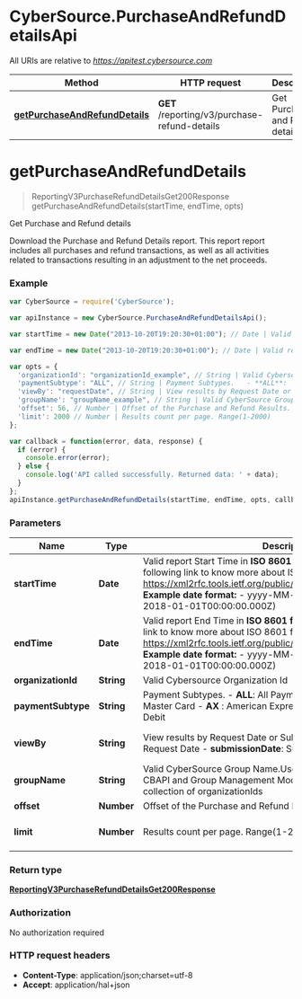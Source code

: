 # CyberSource.PurchaseAndRefundDetailsApi

All URIs are relative to *https://apitest.cybersource.com*

Method | HTTP request | Description
------------- | ------------- | -------------
[**getPurchaseAndRefundDetails**](PurchaseAndRefundDetailsApi.md#getPurchaseAndRefundDetails) | **GET** /reporting/v3/purchase-refund-details | Get Purchase and Refund details


<a name="getPurchaseAndRefundDetails"></a>
# **getPurchaseAndRefundDetails**
> ReportingV3PurchaseRefundDetailsGet200Response getPurchaseAndRefundDetails(startTime, endTime, opts)

Get Purchase and Refund details

Download the Purchase and Refund Details report. This report report includes all purchases and refund transactions, as well as all activities related to transactions resulting in an adjustment to the net proceeds. 

### Example
```javascript
var CyberSource = require('CyberSource');

var apiInstance = new CyberSource.PurchaseAndRefundDetailsApi();

var startTime = new Date("2013-10-20T19:20:30+01:00"); // Date | Valid report Start Time in **ISO 8601 format** Please refer the following link to know more about ISO 8601 format. - https://xml2rfc.tools.ietf.org/public/rfc/html/rfc3339.html#anchor14   **Example date format:**   - yyyy-MM-dd'T'HH:mm:ss.SSSZ (e.g. 2018-01-01T00:00:00.000Z) 

var endTime = new Date("2013-10-20T19:20:30+01:00"); // Date | Valid report End Time in **ISO 8601 format** Please refer the following link to know more about ISO 8601 format. - https://xml2rfc.tools.ietf.org/public/rfc/html/rfc3339.html#anchor14   **Example date format:**   - yyyy-MM-dd'T'HH:mm:ss.SSSZ (e.g. 2018-01-01T00:00:00.000Z) 

var opts = { 
  'organizationId': "organizationId_example", // String | Valid Cybersource Organization Id
  'paymentSubtype': "ALL", // String | Payment Subtypes.   - **ALL**:  All Payment Subtypes   - **VI** :  Visa   - **MC** :  Master Card   - **AX** :  American Express   - **DI** :  Discover   - **DP** :  Pinless Debit 
  'viewBy': "requestDate", // String | View results by Request Date or Submission Date.   - **requestDate** : Request Date   - **submissionDate**: Submission Date 
  'groupName': "groupName_example", // String | Valid CyberSource Group Name.User can define groups using CBAPI and Group Management Module in EBC2. Groups are collection of organizationIds
  'offset': 56, // Number | Offset of the Purchase and Refund Results.
  'limit': 2000 // Number | Results count per page. Range(1-2000)
};

var callback = function(error, data, response) {
  if (error) {
    console.error(error);
  } else {
    console.log('API called successfully. Returned data: ' + data);
  }
};
apiInstance.getPurchaseAndRefundDetails(startTime, endTime, opts, callback);
```

### Parameters

Name | Type | Description  | Notes
------------- | ------------- | ------------- | -------------
 **startTime** | **Date**| Valid report Start Time in **ISO 8601 format** Please refer the following link to know more about ISO 8601 format. - https://xml2rfc.tools.ietf.org/public/rfc/html/rfc3339.html#anchor14   **Example date format:**   - yyyy-MM-dd&#39;T&#39;HH:mm:ss.SSSZ (e.g. 2018-01-01T00:00:00.000Z)  | 
 **endTime** | **Date**| Valid report End Time in **ISO 8601 format** Please refer the following link to know more about ISO 8601 format. - https://xml2rfc.tools.ietf.org/public/rfc/html/rfc3339.html#anchor14   **Example date format:**   - yyyy-MM-dd&#39;T&#39;HH:mm:ss.SSSZ (e.g. 2018-01-01T00:00:00.000Z)  | 
 **organizationId** | **String**| Valid Cybersource Organization Id | [optional] 
 **paymentSubtype** | **String**| Payment Subtypes.   - **ALL**:  All Payment Subtypes   - **VI** :  Visa   - **MC** :  Master Card   - **AX** :  American Express   - **DI** :  Discover   - **DP** :  Pinless Debit  | [optional] [default to ALL]
 **viewBy** | **String**| View results by Request Date or Submission Date.   - **requestDate** : Request Date   - **submissionDate**: Submission Date  | [optional] [default to requestDate]
 **groupName** | **String**| Valid CyberSource Group Name.User can define groups using CBAPI and Group Management Module in EBC2. Groups are collection of organizationIds | [optional] 
 **offset** | **Number**| Offset of the Purchase and Refund Results. | [optional] 
 **limit** | **Number**| Results count per page. Range(1-2000) | [optional] [default to 2000]

### Return type

[**ReportingV3PurchaseRefundDetailsGet200Response**](ReportingV3PurchaseRefundDetailsGet200Response.md)

### Authorization

No authorization required

### HTTP request headers

 - **Content-Type**: application/json;charset=utf-8
 - **Accept**: application/hal+json

